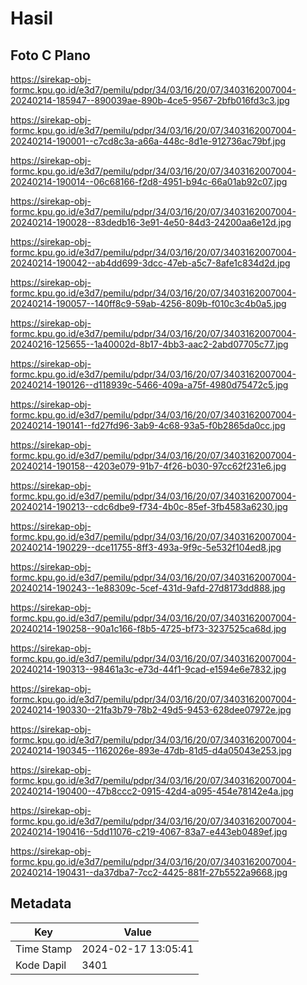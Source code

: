 # Hasil

## Foto C Plano

https://sirekap-obj-formc.kpu.go.id/e3d7/pemilu/pdpr/34/03/16/20/07/3403162007004-20240214-185947--890039ae-890b-4ce5-9567-2bfb016fd3c3.jpg

https://sirekap-obj-formc.kpu.go.id/e3d7/pemilu/pdpr/34/03/16/20/07/3403162007004-20240214-190001--c7cd8c3a-a66a-448c-8d1e-912736ac79bf.jpg

https://sirekap-obj-formc.kpu.go.id/e3d7/pemilu/pdpr/34/03/16/20/07/3403162007004-20240214-190014--06c68166-f2d8-4951-b94c-66a01ab92c07.jpg

https://sirekap-obj-formc.kpu.go.id/e3d7/pemilu/pdpr/34/03/16/20/07/3403162007004-20240214-190028--83dedb16-3e91-4e50-84d3-24200aa6e12d.jpg

https://sirekap-obj-formc.kpu.go.id/e3d7/pemilu/pdpr/34/03/16/20/07/3403162007004-20240214-190042--ab4dd699-3dcc-47eb-a5c7-8afe1c834d2d.jpg

https://sirekap-obj-formc.kpu.go.id/e3d7/pemilu/pdpr/34/03/16/20/07/3403162007004-20240214-190057--140ff8c9-59ab-4256-809b-f010c3c4b0a5.jpg

https://sirekap-obj-formc.kpu.go.id/e3d7/pemilu/pdpr/34/03/16/20/07/3403162007004-20240216-125655--1a40002d-8b17-4bb3-aac2-2abd07705c77.jpg

https://sirekap-obj-formc.kpu.go.id/e3d7/pemilu/pdpr/34/03/16/20/07/3403162007004-20240214-190126--d118939c-5466-409a-a75f-4980d75472c5.jpg

https://sirekap-obj-formc.kpu.go.id/e3d7/pemilu/pdpr/34/03/16/20/07/3403162007004-20240214-190141--fd27fd96-3ab9-4c68-93a5-f0b2865da0cc.jpg

https://sirekap-obj-formc.kpu.go.id/e3d7/pemilu/pdpr/34/03/16/20/07/3403162007004-20240214-190158--4203e079-91b7-4f26-b030-97cc62f231e6.jpg

https://sirekap-obj-formc.kpu.go.id/e3d7/pemilu/pdpr/34/03/16/20/07/3403162007004-20240214-190213--cdc6dbe9-f734-4b0c-85ef-3fb4583a6230.jpg

https://sirekap-obj-formc.kpu.go.id/e3d7/pemilu/pdpr/34/03/16/20/07/3403162007004-20240214-190229--dce11755-8ff3-493a-9f9c-5e532f104ed8.jpg

https://sirekap-obj-formc.kpu.go.id/e3d7/pemilu/pdpr/34/03/16/20/07/3403162007004-20240214-190243--1e88309c-5cef-431d-9afd-27d8173dd888.jpg

https://sirekap-obj-formc.kpu.go.id/e3d7/pemilu/pdpr/34/03/16/20/07/3403162007004-20240214-190258--90a1c166-f8b5-4725-bf73-3237525ca68d.jpg

https://sirekap-obj-formc.kpu.go.id/e3d7/pemilu/pdpr/34/03/16/20/07/3403162007004-20240214-190313--98461a3c-e73d-44f1-9cad-e1594e6e7832.jpg

https://sirekap-obj-formc.kpu.go.id/e3d7/pemilu/pdpr/34/03/16/20/07/3403162007004-20240214-190330--21fa3b79-78b2-49d5-9453-628dee07972e.jpg

https://sirekap-obj-formc.kpu.go.id/e3d7/pemilu/pdpr/34/03/16/20/07/3403162007004-20240214-190345--1162026e-893e-47db-81d5-d4a05043e253.jpg

https://sirekap-obj-formc.kpu.go.id/e3d7/pemilu/pdpr/34/03/16/20/07/3403162007004-20240214-190400--47b8ccc2-0915-42d4-a095-454e78142e4a.jpg

https://sirekap-obj-formc.kpu.go.id/e3d7/pemilu/pdpr/34/03/16/20/07/3403162007004-20240214-190416--5dd11076-c219-4067-83a7-e443eb0489ef.jpg

https://sirekap-obj-formc.kpu.go.id/e3d7/pemilu/pdpr/34/03/16/20/07/3403162007004-20240214-190431--da37dba7-7cc2-4425-881f-27b5522a9668.jpg


## Metadata

| Key        | Value               |
| ---------- | ------------------- |
| Time Stamp | 2024-02-17 13:05:41 |
| Kode Dapil | 3401                |



